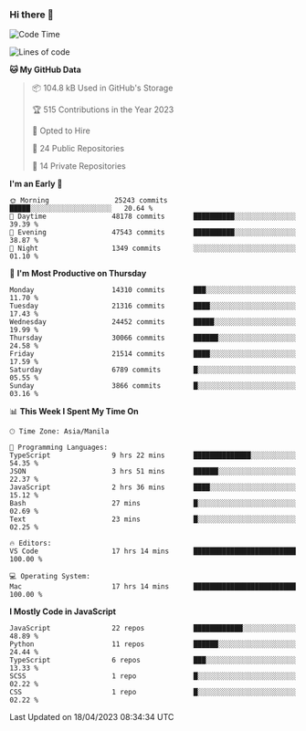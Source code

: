 ### Hi there 👋

<!--START_SECTION:waka-->
![Code Time](http://img.shields.io/badge/Code%20Time-200%20hrs%205%20mins-blue)

![Lines of code](https://img.shields.io/badge/From%20Hello%20World%20I%27ve%20Written-56.6%20million%20lines%20of%20code-blue)

**🐱 My GitHub Data** 

> 📦 104.8 kB Used in GitHub's Storage 
 > 
> 🏆 515 Contributions in the Year 2023
 > 
> 💼 Opted to Hire
 > 
> 📜 24 Public Repositories 
 > 
> 🔑 14 Private Repositories 
 > 
**I'm an Early 🐤** 

```text
🌞 Morning                25243 commits       █████░░░░░░░░░░░░░░░░░░░░   20.64 % 
🌆 Daytime                48178 commits       ██████████░░░░░░░░░░░░░░░   39.39 % 
🌃 Evening                47543 commits       ██████████░░░░░░░░░░░░░░░   38.87 % 
🌙 Night                  1349 commits        ░░░░░░░░░░░░░░░░░░░░░░░░░   01.10 % 
```
📅 **I'm Most Productive on Thursday** 

```text
Monday                   14310 commits       ███░░░░░░░░░░░░░░░░░░░░░░   11.70 % 
Tuesday                  21316 commits       ████░░░░░░░░░░░░░░░░░░░░░   17.43 % 
Wednesday                24452 commits       █████░░░░░░░░░░░░░░░░░░░░   19.99 % 
Thursday                 30066 commits       ██████░░░░░░░░░░░░░░░░░░░   24.58 % 
Friday                   21514 commits       ████░░░░░░░░░░░░░░░░░░░░░   17.59 % 
Saturday                 6789 commits        █░░░░░░░░░░░░░░░░░░░░░░░░   05.55 % 
Sunday                   3866 commits        █░░░░░░░░░░░░░░░░░░░░░░░░   03.16 % 
```


📊 **This Week I Spent My Time On** 

```text
🕑︎ Time Zone: Asia/Manila

💬 Programming Languages: 
TypeScript               9 hrs 22 mins       ██████████████░░░░░░░░░░░   54.35 % 
JSON                     3 hrs 51 mins       ██████░░░░░░░░░░░░░░░░░░░   22.37 % 
JavaScript               2 hrs 36 mins       ████░░░░░░░░░░░░░░░░░░░░░   15.12 % 
Bash                     27 mins             █░░░░░░░░░░░░░░░░░░░░░░░░   02.69 % 
Text                     23 mins             █░░░░░░░░░░░░░░░░░░░░░░░░   02.25 % 

🔥 Editors: 
VS Code                  17 hrs 14 mins      █████████████████████████   100.00 % 

💻 Operating System: 
Mac                      17 hrs 14 mins      █████████████████████████   100.00 % 
```

**I Mostly Code in JavaScript** 

```text
JavaScript               22 repos            ████████████░░░░░░░░░░░░░   48.89 % 
Python                   11 repos            ██████░░░░░░░░░░░░░░░░░░░   24.44 % 
TypeScript               6 repos             ███░░░░░░░░░░░░░░░░░░░░░░   13.33 % 
SCSS                     1 repo              █░░░░░░░░░░░░░░░░░░░░░░░░   02.22 % 
CSS                      1 repo              █░░░░░░░░░░░░░░░░░░░░░░░░   02.22 % 
```




 Last Updated on 18/04/2023 08:34:34 UTC
<!--END_SECTION:waka-->
